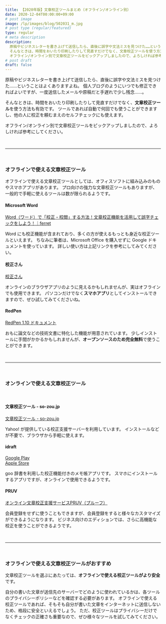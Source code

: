 ```yaml
---
title: 【2020年版】文章校正ツールまとめ（オフライン/オンライン別）
date: 2020-12-04T00:00:00+09:00
# post image
image: /lp/images/blog/502031_m.jpg
# post type (regular/featured)
type: regular
# meta description
description:
  原稿やビジネスレターを書き上げて送信したら、直後に誤字や文法ミスを見つけた……ということはよくありますよね。
  そんなときは、時間をおいたり印刷したりして見直すだけでなく、文章校正ツールを使う方法も有効です。
  オフライン/オンライン別で文章校正ツールをピックアップしましたので、よろしければ参考にしてください。
# post draft
draft: false
---
```


原稿やビジネスレターを書き上げて送信したら、直後に誤字や文法ミスを見つけた……ということはよくありますよね。
個人ブログのようにいつでも修正できればよいですが、一度送信したメールや原稿だと手遅れで少し残念……。

そんなときは、時間をおいたり印刷したりして見直すだけでなく、**文章校正ツール**を使う方法も有効です。
ツールであれば自動で何回でも使うことができますし、他の人に校正を頼むまえのセルフチェックにも使えます。

オフライン/オンライン別で文章校正ツールをピックアップしましたので、よろしければ参考にしてください。

<br>
<hr>
<br>

### オフラインで使える文章校正ツール

オフラインで使える文章校正ツールとしては、オフィスソフトに組み込みのものやスマホアプリがあります。
プロ向けの強力な文章校正ツールもありますが、一般的で手軽に使えるツールは数が限られるようです。
<br>

#### Microsoft Word

[Word（ワード）で「校正・校閲」する方法！文章校正機能を活用して誤字チェックをしよう！｜ferret](https://ferret-plus.com/9115)

Word にも校正機能が含まれており、多くの方が使えるもっとも身近な校正ツールといえます。
ちなみに筆者は、Microsoft Office を購入せずに Google ドキュメントを使っています。
詳しい使い方は上記リンクを参考にしてみてください。
<br>

#### 校正さん

[校正さん](https://kohsei-san.b-hood.site/lp/)

オンラインのブラウザアプリのように見えるかもしれませんが、実はオフラインでも使用できます。
パソコンだけでなく**スマホアプリ**としてインストールできますので、ぜひ試してみてくださいね。
<br>

#### RedPen

[RedPen 1.10 ドキュメント](https://redpen.cc/docs/latest/index_ja.html)

おもに論文などの技術文書に特化した機能が用意されています。
少しインストールに手間がかかるかもしれませんが、**オープンソースのため完全無料**で使うことができます。

<br>
<hr>
<br>

### オンラインで使える文章校正ツール
<br>

#### 文章校正ツール - so-zou.jp

[文章校正ツール - so-zou.jp](https://so-zou.jp/web-app/text/proofreading/)

Yahoo! が提供している校正支援サーバーを利用しています。
インストールなどが不要で、ブラウザから手軽に使えます。
<br>

#### idraft

[Google Play](https://play.google.com/store/apps/details?id=jp.ne.goo.dictapp.pro&hl=ja&gl=US)<br>
[Apple Store](https://apps.apple.com/jp/app/idraft-by-goo-%E3%83%A1%E3%83%A2%E5%B8%B3-%E8%BE%9E%E6%9B%B8/id1515861951)

goo 辞書を利用した校正機能付きのメモ帳アプリです。
スマホにインストールするアプリですが、オンラインで使用できるようです。
<br>

#### PRUV

[オンライン文章校正支援サービスPRUV（プルーフ）](https://pruv.jp/)

会員登録をせずに使うこともできますが、会員登録をすると様々なカスタマイズができるようになります。
ビジネス向けのエディションでは、さらに高機能な校正を使うことができるようです。

<br>
<hr>
<br>

### オフラインで使える文章校正ツールがおすすめ

文章校正ツールを選ぶにあたっては、**オフラインで使える校正ツールがより安全**です。

自分の書いた文章が送信先のサーバーでどのように使われているかは、各ツールのプライバシーポリシーなどを確認する必要があります。
オフラインで使える校正ツールであれば、そもそも自分が書いた文章をインターネットに送信しないため、格段に安全といえるでしょう。
ただ、校正ツールはプライバシーだけでなくチェックの正確さも重要なので、ぜひ様々なツールを試してみてください。
